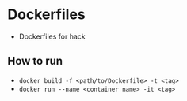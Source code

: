 # Dockerfiles
- Dockerfiles for hack

## How to run
- `docker build -f <path/to/Dockerfile> -t <tag>`
- `docker run --name <container name> -it <tag>`